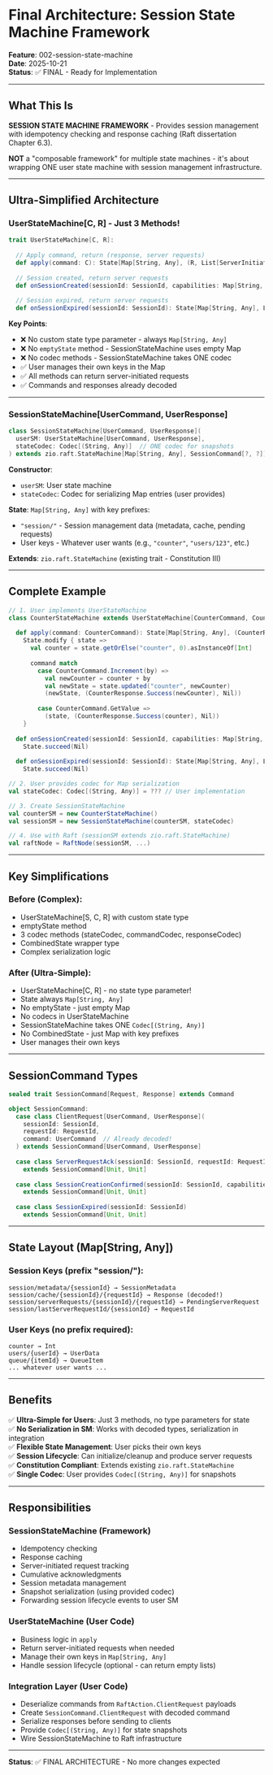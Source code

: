 # Final Architecture: Session State Machine Framework

**Feature**: 002-session-state-machine  
**Date**: 2025-10-21  
**Status**: ✅ FINAL - Ready for Implementation

---

## What This Is

**SESSION STATE MACHINE FRAMEWORK** - Provides session management with idempotency checking and response caching (Raft dissertation Chapter 6.3).

**NOT** a "composable framework" for multiple state machines - it's about wrapping ONE user state machine with session management infrastructure.

---

## Ultra-Simplified Architecture

### UserStateMachine[C, R] - Just 3 Methods!

```scala
trait UserStateMachine[C, R]:
  
  // Apply command, return (response, server requests)
  def apply(command: C): State[Map[String, Any], (R, List[ServerInitiatedRequest])]
  
  // Session created, return server requests
  def onSessionCreated(sessionId: SessionId, capabilities: Map[String, String]): State[Map[String, Any], List[ServerInitiatedRequest]]
  
  // Session expired, return server requests
  def onSessionExpired(sessionId: SessionId): State[Map[String, Any], List[ServerInitiatedRequest]]
```

**Key Points**:
- ❌ No custom state type parameter - always `Map[String, Any]`
- ❌ No `emptyState` method - SessionStateMachine uses empty Map
- ❌ No codec methods - SessionStateMachine takes ONE codec
- ✅ User manages their own keys in the Map
- ✅ All methods can return server-initiated requests
- ✅ Commands and responses already decoded

---

### SessionStateMachine[UserCommand, UserResponse]

```scala
class SessionStateMachine[UserCommand, UserResponse](
  userSM: UserStateMachine[UserCommand, UserResponse],
  stateCodec: Codec[(String, Any)]  // ONE codec for snapshots
) extends zio.raft.StateMachine[Map[String, Any], SessionCommand[?, ?]]
```

**Constructor**:
- `userSM`: User state machine
- `stateCodec`: Codec for serializing Map entries (user provides)

**State**: `Map[String, Any]` with key prefixes:
- `"session/"` - Session management data (metadata, cache, pending requests)
- User keys - Whatever user wants (e.g., `"counter"`, `"users/123"`, etc.)

**Extends**: `zio.raft.StateMachine` (existing trait - Constitution III)

---

## Complete Example

```scala
// 1. User implements UserStateMachine
class CounterStateMachine extends UserStateMachine[CounterCommand, CounterResponse]:
  
  def apply(command: CounterCommand): State[Map[String, Any], (CounterResponse, List[ServerInitiatedRequest])] =
    State.modify { state =>
      val counter = state.getOrElse("counter", 0).asInstanceOf[Int]
      
      command match
        case CounterCommand.Increment(by) =>
          val newCounter = counter + by
          val newState = state.updated("counter", newCounter)
          (newState, (CounterResponse.Success(newCounter), Nil))
        
        case CounterCommand.GetValue =>
          (state, (CounterResponse.Success(counter), Nil))
    }
  
  def onSessionCreated(sessionId: SessionId, capabilities: Map[String, String]): State[Map[String, Any], List[ServerInitiatedRequest]] =
    State.succeed(Nil)
  
  def onSessionExpired(sessionId: SessionId): State[Map[String, Any], List[ServerInitiatedRequest]] =
    State.succeed(Nil)

// 2. User provides codec for Map serialization
val stateCodec: Codec[(String, Any)] = ??? // User implementation

// 3. Create SessionStateMachine
val counterSM = new CounterStateMachine()
val sessionSM = new SessionStateMachine(counterSM, stateCodec)

// 4. Use with Raft (sessionSM extends zio.raft.StateMachine)
val raftNode = RaftNode(sessionSM, ...)
```

---

## Key Simplifications

### Before (Complex):
- UserStateMachine[S, C, R] with custom state type
- emptyState method
- 3 codec methods (stateCodec, commandCodec, responseCodec)
- CombinedState wrapper type
- Complex serialization logic

### After (Ultra-Simple):
- UserStateMachine[C, R] - no state type parameter!
- State always `Map[String, Any]`
- No emptyState - just empty Map
- No codecs in UserStateMachine
- SessionStateMachine takes ONE `Codec[(String, Any)]`
- No CombinedState - just Map with key prefixes
- User manages their own keys

---

## SessionCommand Types

```scala
sealed trait SessionCommand[Request, Response] extends Command

object SessionCommand:
  case class ClientRequest[UserCommand, UserResponse](
    sessionId: SessionId,
    requestId: RequestId,
    command: UserCommand  // Already decoded!
  ) extends SessionCommand[UserCommand, UserResponse]
  
  case class ServerRequestAck(sessionId: SessionId, requestId: RequestId)
    extends SessionCommand[Unit, Unit]
  
  case class SessionCreationConfirmed(sessionId: SessionId, capabilities: Map[String, String])
    extends SessionCommand[Unit, Unit]
  
  case class SessionExpired(sessionId: SessionId)
    extends SessionCommand[Unit, Unit]
```

---

## State Layout (Map[String, Any])

### Session Keys (prefix "session/"):
```
session/metadata/{sessionId} → SessionMetadata
session/cache/{sessionId}/{requestId} → Response (decoded!)
session/serverRequests/{sessionId}/{requestId} → PendingServerRequest
session/lastServerRequestId/{sessionId} → RequestId
```

### User Keys (no prefix required):
```
counter → Int
users/{userId} → UserData
queue/{itemId} → QueueItem
... whatever user wants ...
```

---

## Benefits

✅ **Ultra-Simple for Users**: Just 3 methods, no type parameters for state  
✅ **No Serialization in SM**: Works with decoded types, serialization in integration  
✅ **Flexible State Management**: User picks their own keys  
✅ **Session Lifecycle**: Can initialize/cleanup and produce server requests  
✅ **Constitution Compliant**: Extends existing `zio.raft.StateMachine`  
✅ **Single Codec**: User provides `Codec[(String, Any)]` for snapshots  

---

## Responsibilities

### SessionStateMachine (Framework)
- Idempotency checking
- Response caching
- Server-initiated request tracking
- Cumulative acknowledgments
- Session metadata management
- Snapshot serialization (using provided codec)
- Forwarding session lifecycle events to user SM

### UserStateMachine (User Code)
- Business logic in `apply`
- Return server-initiated requests when needed
- Manage their own keys in `Map[String, Any]`
- Handle session lifecycle (optional - can return empty lists)

### Integration Layer (User Code)
- Deserialize commands from `RaftAction.ClientRequest` payloads
- Create `SessionCommand.ClientRequest` with decoded command
- Serialize responses before sending to clients
- Provide `Codec[(String, Any)]` for state snapshots
- Wire SessionStateMachine to Raft infrastructure

---

**Status**: ✅ FINAL ARCHITECTURE - No more changes expected


